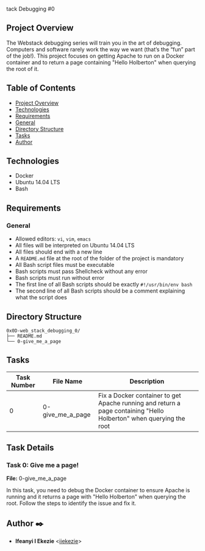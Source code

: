 tack Debugging #0

## Project Overview
The Webstack debugging series will train you in the art of debugging. Computers and software rarely work the way we want (that’s the “fun” part of the job!). This project focuses on getting Apache to run on a Docker container and to return a page containing "Hello Holberton" when querying the root of it.


## Table of Contents
- [Project Overview](#project-overview)
- [Technologies](#technologies)
- [Requirements](#requirements)
- [General](#general)
- [Directory Structure](#directory-structure)
- [Tasks](#tasks)
- [Author](#author)


## Technologies
- Docker
- Ubuntu 14.04 LTS
- Bash

## Requirements

### General
- Allowed editors: `vi`, `vim`, `emacs`
- All files will be interpreted on Ubuntu 14.04 LTS
- All files should end with a new line
- A `README.md` file at the root of the folder of the project is mandatory
- All Bash script files must be executable
- Bash scripts must pass Shellcheck without any error
- Bash scripts must run without error
- The first line of all Bash scripts should be exactly `#!/usr/bin/env bash`
- The second line of all Bash scripts should be a comment explaining what the script does

## Directory Structure
```
0x0D-web_stack_debugging_0/
├── README.md
└── 0-give_me_a_page
```

## Tasks

| Task Number | File Name          | Description                                                                                          |
|-------------|--------------------|------------------------------------------------------------------------------------------------------|
| 0           | 0-give_me_a_page   | Fix a Docker container to get Apache running and return a page containing "Hello Holberton" when querying the root |

## Task Details

### Task 0: Give me a page!
**File:** 0-give_me_a_page

In this task, you need to debug the Docker container to ensure Apache is running and it returns a page with "Hello Holberton" when querying the root. Follow the steps to identify the issue and fix it.

## Author :black_nib:
* **Ifeanyi I Ekezie** <[iiekezie](https://github.com/iiekezie)>
